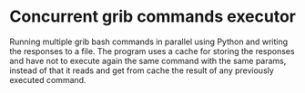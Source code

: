 # Concurrent grib commands executor
Running multiple grib bash commands in parallel using Python and writing the responses to a file. The program uses a cache for storing the responses and have not to execute again the same command with the same params, instead of that it reads and get from cache the result of any previously executed command.
